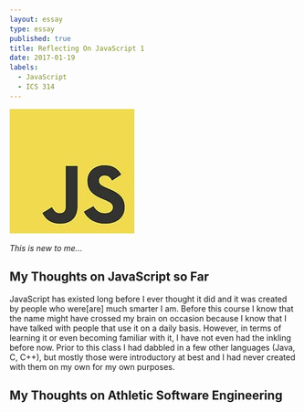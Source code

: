 ```yaml
---
layout: essay
type: essay
published: true
title: Reflecting On JavaScript 1
date: 2017-01-19
labels:
  - JavaScript
  - ICS 314
---
```

<img class="ui tiny right spaced image" src="../images/Javascript.jpg">

*This is new to me...*

## My Thoughts on JavaScript so Far
JavaScript has existed long before I ever thought it did and it was created by people who were[are] much smarter I am. Before this course I know that the name might have crossed my brain on occasion because I know that I have talked with people that use it on a daily basis. However, in terms of learning it or even becoming familiar with it, I have not even had the inkling before now. Prior to this class I had dabbled in a few other languages (Java, C, C++), but mostly those were introductory at best and I had never created with them on my own for my own purposes. 

## My Thoughts on Athletic Software Engineering

